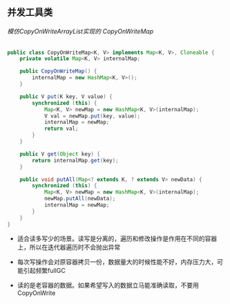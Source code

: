 ## 并发工具类

###### 模仿CopyOnWriteArrayList实现的 CopyOnWriteMap

```java
public class CopyOnWriteMap<K, V> implements Map<K, V>, Cloneable {
    private volatile Map<K, V> internalMap;

    public CopyOnWriteMap() {
        internalMap = new HashMap<K, V>();
    }

    public V put(K key, V value) {
        synchronized (this) {
            Map<K, V> newMap = new HashMap<K, V>(internalMap);
            V val = newMap.put(key, value);
            internalMap = newMap;
            return val;
        }
    }

    public V get(Object key) {
        return internalMap.get(key);
    }

    public void putAll(Map<? extends K, ? extends V> newData) {
        synchronized (this) {
            Map<K, V> newMap = new HashMap<K, V>(internalMap);
            newMap.putAll(newData);
            internalMap = newMap;
        }
    }
}
```

- 适合读多写少的场景。读写是分离的，遍历和修改操作是作用在不同的容器上，所以在迭代器遍历时不会抛出异常

- 每次写操作会对原容器拷贝一份，数据量大的时候性能不好，内存压力大，可能引起频繁fullGC

- 读的是老容器的数据。如果希望写入的数据立马能准确读取，不要用CopyOnWrite

